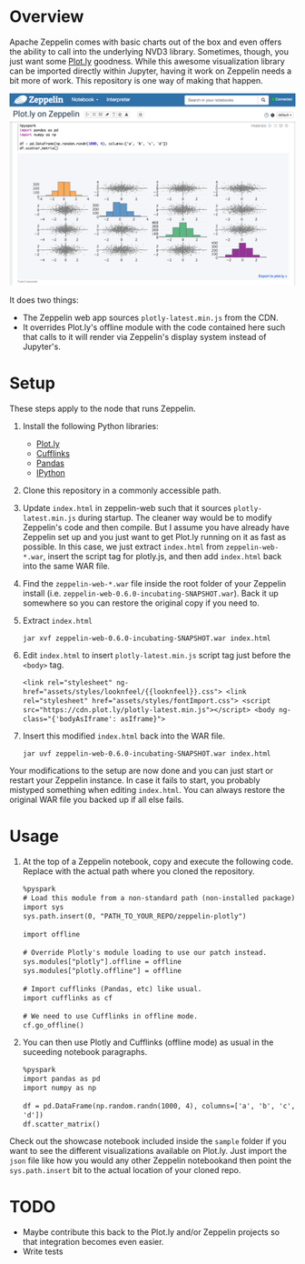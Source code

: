 # Overview

Apache Zeppelin comes with basic charts out of the box and even offers the ability to call into the underlying NVD3 library. Sometimes, though, you just want some [Plot.ly](https://plot.ly/) goodness. While this awesome visualization library can be imported directly within Jupyter, having it work on Zeppelin needs a bit more of work. This repository is one way of making that happen.

![](./assets/Plotly-on-Zeppelin-screenie.png)

It does two things:
* The Zeppelin web app sources `plotly-latest.min.js` from the CDN.
* It overrides Plot.ly's offline module with the code contained here such that calls to it will render via Zeppelin's display system instead of Jupyter's.

# Setup

These steps apply to the node that runs Zeppelin.

1. Install the following Python libraries:
	* [Plot.ly](https://plot.ly/python/getting-started/)
	* [Cufflinks](https://plot.ly/ipython-notebooks/cufflinks/)
	* [Pandas](http://pandas.pydata.org/)
	* [IPython](https://ipython.org/ipython-doc/2/install/install.html)

1. Clone this repository in a commonly accessible path.

1. Update `index.html` in zeppelin-web such that it sources `plotly-latest.min.js` during startup. The cleaner way would be to modify Zeppelin's code and then compile. But I assume you have already have Zeppelin set up and you just want to get Plot.ly running on it as fast as possible. In this case, we just extract `index.html` from `zeppelin-web-*.war`, insert the script tag for plotly.js, and then add `index.html` back into the same WAR file. 

  1. Find the `zeppelin-web-*.war` file inside the root folder of your Zeppelin install (i.e. `zeppelin-web-0.6.0-incubating-SNAPSHOT.war`). Back it up somewhere so you can restore the original copy if you need to.
  1. Extract `index.html`

      ```
      jar xvf zeppelin-web-0.6.0-incubating-SNAPSHOT.war index.html
      ```

  1. Edit `index.html` to insert `plotly-latest.min.js` script tag just before the `<body>` tag. 

      ```
      <link rel="stylesheet" ng-href="assets/styles/looknfeel/{{looknfeel}}.css"> <link rel="stylesheet" href="assets/styles/fontImport.css"> <script src="https://cdn.plot.ly/plotly-latest.min.js"></script> <body ng-class="{'bodyAsIframe': asIframe}">
      ```
  1. Insert this modified `index.html` back into the WAR file.

      ```
      jar uvf zeppelin-web-0.6.0-incubating-SNAPSHOT.war index.html
      ```

Your modifications to the setup are now done and you can just start or restart your Zeppelin instance. In case it fails to start, you probably mistyped something when editing `index.html`. You can always restore the original WAR file you backed up if all else fails.

# Usage

1. At the top of a Zeppelin notebook, copy and execute the following code. Replace with the actual path where you cloned the repository. 

    ```
    %pyspark
	# Load this module from a non-standard path (non-installed package)
    import sys
    sys.path.insert(0, "PATH_TO_YOUR_REPO/zeppelin-plotly")

    import offline

	# Override Plotly's module loading to use our patch instead.
    sys.modules["plotly"].offline = offline
    sys.modules["plotly.offline"] = offline

	# Import cufflinks (Pandas, etc) like usual.
    import cufflinks as cf

	# We need to use Cufflinks in offline mode.
    cf.go_offline()
    ```

1. You can then use Plotly and Cufflinks (offline mode) as usual in the suceeding notebook paragraphs.

    ```
    %pyspark
    import pandas as pd
    import numpy as np

    df = pd.DataFrame(np.random.randn(1000, 4), columns=['a', 'b', 'c', 'd'])
    df.scatter_matrix()
    ```

Check out the showcase notebook included inside the `sample` folder if you want to see the different visualizations available on Plot.ly. Just import the `json` file like how you would any other Zeppelin notebookand then point the `sys.path.insert` bit to the actual location of your cloned repo.

# TODO

* Maybe contribute this back to the Plot.ly and/or Zeppelin projects so that integration becomes even easier.
* Write tests

